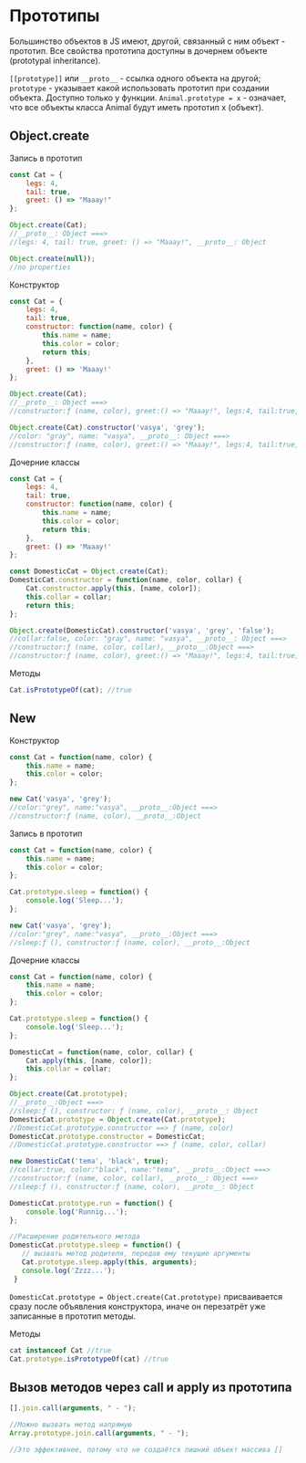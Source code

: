 # Прототипы 

Большинство объектов в JS имеют, другой, связанный с ним объект - прототип. Все свойства прототипа доступны в дочернем объекте (prototypal inheritance).

```[[prototype]]``` или ```__proto__``` - ссылка одного объекта на другой;
```prototype``` - указывает какой использовать прототип при создании объекта. Доступно только у функции.
```Animal.prototype = x``` - означает, что все объекты класса Animal будут иметь прототип x (объект).

## Object.create

Запись в прототип

```javascript
const Cat = {
    legs: 4,
    tail: true,
    greet: () => "Maaay!"
};

Object.create(Cat); 
//__proto__: Object ===> 
//legs: 4, tail: true, greet: () => "Maaay!", __proto__: Object

Object.create(null)); 
//no properties
```

Конструктор

```javascript
const Cat = {
    legs: 4,
    tail: true,
    constructor: function(name, color) {
        this.name = name;
        this.color = color;
        return this;
    },
    greet: () => 'Maaay!'
};

Object.create(Cat);
//__proto__: Object ===>
//constructor:ƒ (name, color), greet:() => "Maaay!", legs:4, tail:true, __proto__:Object

Object.create(Cat).constructor('vasya', 'grey');
//color: "gray", name: "vasya", __proto__: Object ===>
//constructor:ƒ (name, color), greet:() => "Maaay!", legs:4, tail:true, __proto__:Object
```

Дочерние классы

```javascript
const Cat = {
    legs: 4,
    tail: true,
    constructor: function(name, color) {
        this.name = name;
        this.color = color;
        return this;
    },
    greet: () => 'Maaay!'
};

const DomesticCat = Object.create(Cat);
DomesticCat.constructor = function(name, color, collar) {
    Cat.constructor.apply(this, [name, color]);
    this.collar = collar;
    return this;
};

Object.create(DomesticCat).constructor('vasya', 'grey', 'false');
//collar:false, color: "gray", name: "vasya", __proto__: Object ===>
//constructor:ƒ (name, color, collar), __proto__:Object ===>
//constructor:ƒ (name, color), greet:() => "Maaay!", legs:4, tail:true, __proto__:Object
```

Методы

```javascript
Cat.isPrototypeOf(cat); //true
```

## New

Конструктор

```javascript
const Cat = function(name, color) {
    this.name = name;
    this.color = color;
};

new Cat('vasya', 'grey');
//color:"grey", name:"vasya", __proto__:Object ===>
//constructor:ƒ (name, color), __proto__:Object
```

Запись в прототип

```javascript
const Cat = function(name, color) {
    this.name = name;
    this.color = color;
};

Cat.prototype.sleep = function() {
    console.log('Sleep...');
};

new Cat('vasya', 'grey');
//color:"grey", name:"vasya", __proto__:Object ===>
//sleep:ƒ (), constructor:ƒ (name, color), __proto__:Object
```

Дочерние классы

```javascript
const Cat = function(name, color) {
    this.name = name;
    this.color = color;
};

Cat.prototype.sleep = function() {
    console.log('Sleep...');
};

DomesticCat = function(name, color, collar) {
    Cat.apply(this, [name, color]);
    this.collar = collar;
};

Object.create(Cat.prototype);
//__proto__:Object ===>
//sleep:ƒ (), constructor: ƒ (name, color), __proto__: Object 
DomesticCat.prototype = Object.create(Cat.prototype);
//DomesticCat.prototype.constructor ==> ƒ (name, color) 
DomesticCat.prototype.constructor = DomesticCat;
//DomesticCat.prototype.constructor ==> ƒ (name, color, collar)

new DomesticCat('tema', 'black', true);
//collar:true, color:"black", name:"tema", __proto__:Object ===>
//constructor:ƒ (name, color, collar), __proto__: Object ===>
//sleep:ƒ (), constructor:ƒ (name, color), __proto__: Object

DomesticCat.prototype.run = function() {
    console.log('Runnig...');
};

//Расширение родителького метода
DomesticCat.prototype.sleep = function() {
   // вызвать метод родителя, передав ему текущие аргументы
   Cat.prototype.sleep.apply(this, arguments);
   console.log('Zzzz...');
 }
```

```DomesticCat.prototype = Object.create(Cat.prototype)``` присваивается сразу после объявления конструктора, иначе он перезатрёт уже записанные в прототип методы.

Методы

```javascript
cat instanceof Cat //true
Cat.prototype.isPrototypeOf(cat) //true
```

## Вызов методов через call и apply из прототипа

```javascript
[].join.call(arguments, " - ");

//Можно вызвать метод напрямую
Array.prototype.join.call(arguments, " - ");

//Это эффективнее, потому что не создаётся лишний объект массива []
```


